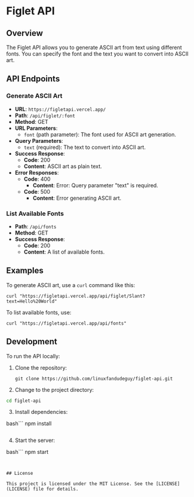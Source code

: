 # Figlet API

## Overview

The Figlet API allows you to generate ASCII art from text using different fonts. You can specify the font and the text you want to convert into ASCII art.

## API Endpoints

### Generate ASCII Art

- **URL**: `https://figletapi.vercel.app/`
- **Path**: `/api/figlet/:font`
- **Method**: GET
- **URL Parameters**:
  - `font` (path parameter): The font used for ASCII art generation.
- **Query Parameters**:
  - `text` (required): The text to convert into ASCII art.
- **Success Response**:
  - **Code**: 200
  - **Content**: ASCII art as plain text.
- **Error Responses**:
  - **Code**: 400
    - **Content**: Error: Query parameter "text" is required.
  - **Code**: 500
    - **Content**: Error generating ASCII art.

### List Available Fonts

- **Path**: `/api/fonts`
- **Method**: GET
- **Success Response**:
  - **Code**: 200
  - **Content**: A list of available fonts.

## Examples

To generate ASCII art, use a `curl` command like this:

`curl "https://figletapi.vercel.app/api/figlet/Slant?text=Hello%20World"`

To list available fonts, use:

`curl "https://figletapi.vercel.app/api/fonts"`

## Development

To run the API locally:

1. Clone the repository:

   ```git clone https://github.com/linuxfandudeguy/figlet-api.git```

2. Change to the project directory:

```bash
cd figlet-api
```

3. Install dependencies:

bash```
npm install
```
```

4. Start the server:

bash```
npm start
```


## License

This project is licensed under the MIT License. See the [LICENSE](LICENSE) file for details.
